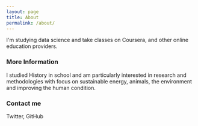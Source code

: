 ```yaml
---
layout: page
title: About
permalink: /about/
---
```


I'm studying data science and take classes on Coursera, and other online education providers.

### More Information

I studied History in school and am particularly interested in research and methodologies with focus on sustainable energy, animals, the environment and improving the human condition.

### Contact me

Twitter, GitHub
